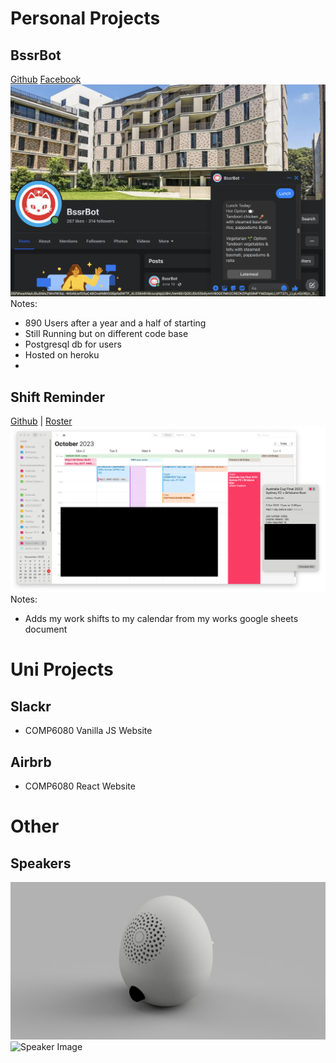 
# Personal Projects
## BssrBot

[Github](https://github.com/flynnlambrechts/bssrbot3)
[Facebook](https://www.facebook.com/BssrBot1)
![BssrBot Facebook](./BssrBot.png)
Notes:
- 890 Users after a year and a half of starting
- Still Running but on different code base
- Postgresql db for users
- Hosted on heroku 
- 


## Shift Reminder
[Github](https://github.com/flynnlambrechts/Shift-Reminder) | 
[Roster](https://docs.google.com/spreadsheets/d/14iS3o_ydZYTHRvi63gw4X8GWKVLyxmkQJgVkoTDTSNA/edit#gid=2070009902)
![Shift Reminder](./ShiftReminder.png)
Notes:
- Adds my work shifts to my calendar from my works google sheets document

# Uni Projects
## Slackr
- COMP6080 Vanilla JS Website 
## Airbrb
- COMP6080 React Website


# Other
## Speakers
![Speaker Image](./speaker%20render.png)
![Speaker Image](./Speakers.png)